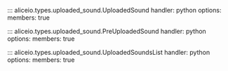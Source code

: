 ::: aliceio.types.uploaded_sound.UploadedSound
    handler: python
    options:
      members: true

::: aliceio.types.uploaded_sound.PreUploadedSound
    handler: python
    options:
      members: true

::: aliceio.types.uploaded_sound.UploadedSoundsList
    handler: python
    options:
      members: true
